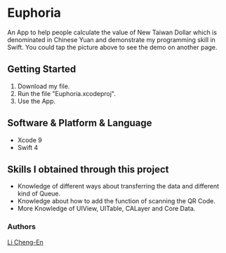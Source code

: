 # Euphoria
An App to help people calculate the value of New Taiwan Dollar which is denominated in Chinese Yuan and demonstrate my programming skill in Swift. You could tap the picture above to see the demo on another page.

## Getting Started

1. Download my file.
2. Run the file "Euphoria.xcodeproj".
3. Use the App.

## Software & Platform & Language

* Xcode 9
* Swift 4

## Skills I obtained through this project

* Knowledge of different ways about transferring the data and different kind of Queue.
* Knowledge about how to add the function of scanning the QR Code.
* More Knowledge of UIView, UITable, CALayer and Core Data.

### Authors

[Li Cheng-En](https://www.linkedin.com/in/li-cheng-en/)
